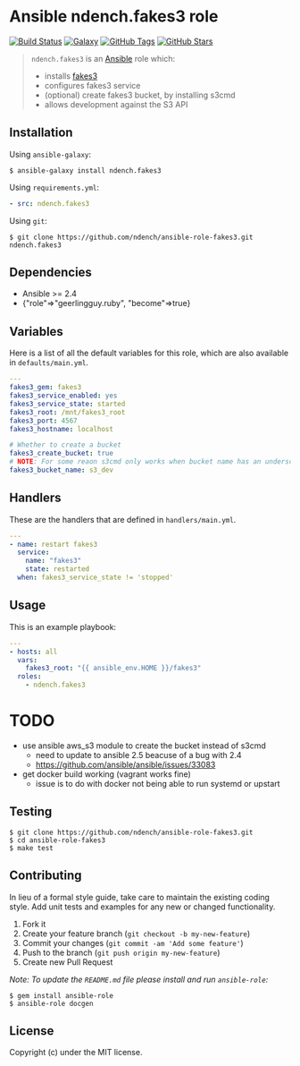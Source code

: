 # Ansible ndench.fakes3 role

[![Build Status](https://img.shields.io/travis/ndench/ansible-role-fakes3.svg)](https://travis-ci.org/ndench/ansible-role-fakes3)
[![Galaxy](http://img.shields.io/badge/galaxy-ndench.fakes3-role-blue.svg)](https://galaxy.ansible.com/ndench/fakes3)
[![GitHub Tags](https://img.shields.io/github/tag/ndench/ansible-role-fakes3.svg)](https://github.com/ndench/ansible-role-fakes3)
[![GitHub Stars](https://img.shields.io/github/stars/ndench/ansible-role-fakes3.svg)](https://github.com/ndench/ansible-role-fakes3)

> `ndench.fakes3` is an [Ansible](http://www.ansible.com) role which:
>
> * installs [fakes3](https://github.com/jubos/fake-s3)
> * configures fakes3 service
> * (optional) create fakes3 bucket, by installing s3cmd
> * allows development against the S3 API

## Installation

Using `ansible-galaxy`:

```shell
$ ansible-galaxy install ndench.fakes3
```

Using `requirements.yml`:

```yaml
- src: ndench.fakes3
```

Using `git`:

```shell
$ git clone https://github.com/ndench/ansible-role-fakes3.git ndench.fakes3
```

## Dependencies

* Ansible >= 2.4
* {"role"=>"geerlingguy.ruby", "become"=>true}

## Variables

Here is a list of all the default variables for this role, which are also available in `defaults/main.yml`.

```yaml
---
fakes3_gem: fakes3
fakes3_service_enabled: yes
fakes3_service_state: started
fakes3_root: /mnt/fakes3_root
fakes3_port: 4567
fakes3_hostname: localhost

# Whether to create a bucket
fakes3_create_bucket: true
# NOTE: For some reaon s3cmd only works when bucket name has an underscore
fakes3_bucket_name: s3_dev


```

## Handlers

These are the handlers that are defined in `handlers/main.yml`.

```yaml
---
- name: restart fakes3
  service:
    name: "fakes3"
    state: restarted
  when: fakes3_service_state != 'stopped'

```


## Usage

This is an example playbook:

```yaml
---
- hosts: all
  vars:
    fakes3_root: "{{ ansible_env.HOME }}/fakes3"
  roles:
    - ndench.fakes3

```

# TODO

* use ansible aws_s3 module to create the bucket instead of s3cmd
  * need to update to ansible 2.5 beacuse of a bug with 2.4
  * https://github.com/ansible/ansible/issues/33083
* get docker build working (vagrant works fine)
  * issue is to do with docker not being able to run systemd or upstart

## Testing

```shell
$ git clone https://github.com/ndench/ansible-role-fakes3.git
$ cd ansible-role-fakes3
$ make test
```

## Contributing
In lieu of a formal style guide, take care to maintain the existing coding style. Add unit tests and examples for any new or changed functionality.

1. Fork it
2. Create your feature branch (`git checkout -b my-new-feature`)
3. Commit your changes (`git commit -am 'Add some feature'`)
4. Push to the branch (`git push origin my-new-feature`)
5. Create new Pull Request

*Note: To update the `README.md` file please install and run `ansible-role`:*

```shell
$ gem install ansible-role
$ ansible-role docgen
```

## License
Copyright (c)  under the MIT license.
